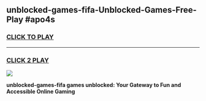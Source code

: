 
## unblocked-games-fifa-Unblocked-Games-Free-Play #apo4s
<h3>
<a href="https://us.freeplayer.one?title=unblocked-games-fifa&ref=9M">CLICK TO PLAY</a></h3>
<hr>

<h3>
<a href="https://us.freeplayer.one?title=unblocked-games-fifa&ref=9M">CLICK 2 PLAY</a>
  
</h3>

<a href="https://us.freeplayer.one?title=unblocked-games-fifa&ref=9M"><img src="https://clearcache.store/games.png"></a>


**unblocked-games-fifa games unblocked: Your Gateway to Fun and Accessible Online Gaming**
